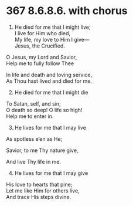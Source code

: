 # 367 8.6.8.6. with chorus

1.  He died for me that I might live;\
I live for Him who died,\
My life, my love to Him I give—\
Jesus, the Crucified.

O Jesus, my Lord and Savior,\
Help me to fully follow Thee

In life and death and loving service,\
As Thou hast lived and died for me.

2.  He died for me that I might die

To Satan, self, and sin;\
O death so deep! O life so high!\
Help me to enter in.

3.  He lives for me that I may live

As spotless e’en as He;

Savior, to me Thy nature give,

And live Thy life in me.

4.  He lives for me that I may give

His love to hearts that pine;\
Let me like Him for others live,\
And trace His steps divine.

